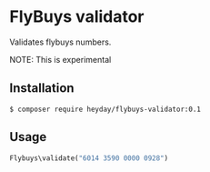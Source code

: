 # FlyBuys validator

Validates flybuys numbers.

NOTE: This is experimental

## Installation

	$ composer require heyday/flybuys-validator:0.1

## Usage

```php
Flybuys\validate("6014 3590 0000 0928")
```